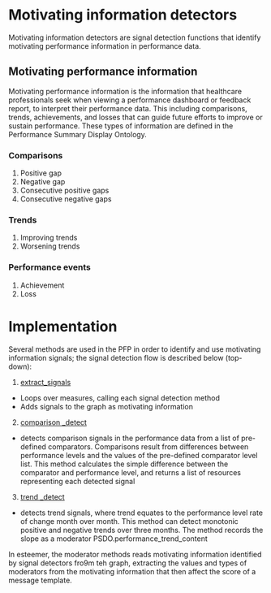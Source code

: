 # Motivating information detectors
Motivating information detectors are signal detection functions that identify motivating performance information in performance data. 

## Motivating performance information 
Motivating performance information is the information that healthcare professionals seek when viewing a performance dashboard or feedback report, to interpret their performance data. This including comparisons, trends, achievements, and losses that can guide future efforts to improve or sustain performance. These types of information are defined in the Performance Summary Display Ontology. 

### Comparisons
1. Positive gap
2. Negative gap
3. Consecutive positive gaps
4. Consecutive negative gaps

### Trends
1. Improving trends
2. Worsening trends

### Performance events 
1. Achievement
2. Loss

# Implementation
Several methods are used in the PFP in order to identify and use motivating information signals; the signal detection flow is described below (top-down):
1) [extract_signals](https://github.com/Display-Lab/precision-feedback-pipeline/blob/main/bitstomach/bitstomach.py)
- Loops over measures, calling each signal detection method
- Adds signals to the graph as motivating information
2) [comparison _detect](https://github.com/Display-Lab/precision-feedback-pipeline/blob/main/bitstomach/signals/_comparison.py)
- detects comparison signals in the performance data from a list of pre-defined comparators. Comparisons result from differences between performance levels and the values of the pre-defined comparator level list. This method calculates the simple difference between the comparator and performance level, and returns a list of resources representing each detected signal
3) [trend _detect](https://github.com/Display-Lab/precision-feedback-pipeline/blob/main/bitstomach/signals/_trend.py)
- detects trend signals, where trend equates to the performance level rate of change month over month. This method can detect monotonic positive and negative trends over three months. The method records the slope as a moderator PSDO.performance_trend_content

In esteemer, the moderator methods reads motivating information identified by signal detectors fro9m teh graph, extracting the values and types of moderators from the motivating information that then affect the score of a message template.